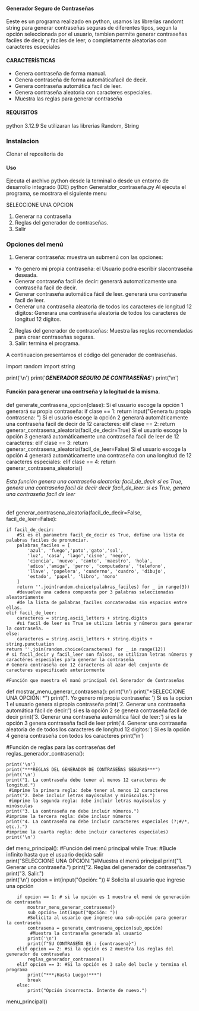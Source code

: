 #### Generador Seguro de Contraseñas
Eeste es un programa realizado en python, usamos las librerias randomt string para generar contraseñas seguras de diferentes tipos, segun la opción seleccionada por el usuario, tambien permite generar contraseñas faciles de decir, y faciles de leer, o completamente aleatorias con caracteres especiales	
#### CARACTERÍSTICAS
- Genera contraseña de forma manual.
- Genera contraseña de forma automáticafacil de decir.
- Genera contraseña automática facil de leer.
- Genera contraseña aleatoria con caracteres especiales.
- Muestra las reglas para generar contraseña 
####  REQUISITOS
python 3.12.9
Se utilizaran las librerias Random, String
### Instalacion
Clonar el repositoria de
#### Uso
Ejecuta el archivo python desde la terminal o desde un entorno de desarrollo integrado (IDE)
python Generatdor_contraseña.py
Al ejecuta el programa, se mostrara el siguiente menu

SELECCIONE UNA OPCION
1. Generar na contraseña
2. Reglas del generador de contraseñas.
3. Salir
###  Opciones del menú
1.   Generar contraseña: muestra un submenú con las opciones: 
- Yo genero mi propia contraseña: el Usuario podra escribir slacontraseña deseada.
- Generar contraseña facil de decir: generará automaticamente una contraseña facil de decir.
- Generar contraseña automática fácil de leer. generará una contraseña facil de leer.
- Generar una contraseña aleatoria de todos los caracteres de longitud 12 dígitos: Generara una contraseña aleatoria de 
       todos los caracteres de longitud 12 digitos.
2. Reglas del 	   generador de contraseñas: Muestra las reglas recomendadas para crear contraseñas seguras.
3. Salir: termina el programa.

A continuacion presentamos el código del generador de contraseñas.

import random
import string

print('\n')
print('***GENERADOR SEGURO DE CONTRASEÑAS***')
print('\n')

#### Función para generar una contrseña  y la logitud de la misma.
def generate_contrasena_opcion(clase):
    Si el usuario escoge la opción 1 generará su propia contraseña:
    if clase == 1:
        return input("Genera tu propia contrasena: ")
    Si el usuario escoge la opción 2 generará automáticamente una contraseña fácil de decir de 12 caracteres:
    elif clase == 2:
        return generar_contrasena_aleatoria(facil_de_decir=True)
    Si el usuario escoge la opción 3 generará automáticamente una contraseña facil de leer de 12 caracteres:
    elif clase == 3:
        return generar_contrasena_aleatoria(facil_de_leer=False)
    Si el usuario escoge la opción 4 generará automáticamente una contraseña con una longitud de 12 caracteres especiales:
    elif clase == 4:
        return generar_contrasena_aleatoria()
        
  ###### Esta función genera una contraseña aleatoria: facil_de_decir si es True, genera una contraseña facil de decir decir facil_de_leer: si es True, genera una contraseña facil de leer
def  generar_contrasena_aleatoria(facil_de_decir=False, facil_de_leer=False):

    if facil_de_decir:
        #Si es el parametro facil_de_decir es True, define una lista de palabras faciles de pronunciar.
        palabras_faciles = [
            'azul', 'fuego','pato','gato','sol', 
            'luz', 'casa', 'lago','cisne', 'negro',
            'ciencia', 'nuevo', 'canto', 'maestro', 'hola',
            'adios','amiga', 'perro', 'computadora', 'telefono',
            'llave', 'papelera', 'cuaderno', 'cuadro', 'dibujo',
            'estado', 'papel', 'libro', 'mono'
        ]
        return ''.join(random.choice(palabras_faciles) for _ in range(3))
        #devuelve una cadena compuesta por 3 palabras seleccionadas aleatoriamente
        #de la lista de palabras_faciles concatenadas sin espacios entre ellas. 
    elif facil_de_leer:
        caracteres = string.ascii_letters + string.digits 
        #si facil de leer es True se utiliza letras y números para generar la contraseña. 
    else:
        caracteres = string.ascii_letters + string.digits + string.punctuation
    return ''.join(random.choice(caracteres) for _ in range(12))
    # si facil_decir y facil_leer son falsos, se utilizan letras números y caractéres especiales para generar la contraseña
    # Genera contraseña con 12 caracteres al azar del conjunto de caracteres especificado anteriormente
    
    #Función que muestra el manú principal del Generador de Contraseñas
def mostrar_menu_generar_contrasena(): 
    print('\n')
    print("*SELECCIONE UNA OPCIÓN: *")
    print('1. Yo genero mi propia contraseña: ')
     Si es la opcion 1 el usuario genera si propia contraseña
    print('2. Generar una contraseña automática fácil de decir:')
    si es la opción 2 se genera contraseña facil de decir 
    print('3. Generar una contraseña automática fácil de leer:')
    si es la opción 3 genera contraseña facil de leer
    print('4. Generar una contraseña aleatoria de de todos los caracteres de longitud 12 digitos:')
     Si es la opción 4 genera contraseña con todos los caracteres
    print('\n')

#Función de reglas para las contraseñas
def reglas_generador_contrasena():
    
    print('\n')
    print("***REGLAS DEL GENERADOR DE CONTRASEÑAS SEGURAS***")
    print('\n')
    print("1. La contraseña debe tener al menos 12 caracteres de longitud.")
     #imprime la primera regla: debe tener al menos 12 caracteres
    print("2. Debe incluir letras mayúsculas y minúsculas.")
     #imprime la segunda regla: debe incluir letras mayúsculas y minúsculas
    print("3. La contraseña no debe incluir números.")
    #imprime la tercera regla: debe incluir números
    print("4. La contraseña no debe incluir caracteres especiales (?¡#/*, etc.).")
    #imprime la cuarta regla: debe incluir caracteres especiales)
    print('\n')
def menu_principal():
    #Función del menú principal
    while True: #Bucle infinito hasta que el usuario decida salir  
        print("SELECCIONE UNA OPCIÓN:")#Muestra el menú principal
        print("1. Generar una contraseña.")
        print("2. Reglas del generador de contraseñas.")
        print("3. Salir.")  
        print('\n')
        opcion = int(input("Opción: "))
          # Solicita al usuario que ingrese una opción

        if opcion == 1: # si la opción es 1 muestra el menú de generación de contraseña
            mostrar_menu_generar_contrasena()
            sub_opción= int(input("Opción: "))
            #Solicita al usuario que ingrese una sub-opción para generar la contraseña
            contrasena = generate_contrasena_opcion(sub_opción)
             #Muestra la contraseña generada al usuario
            print('\n')
            print(f"SU CONTRASEÑA ES : {contrasena}")
        elif opcion == 2: #si la opción es 2 muestra las reglas del generador de contraseñas
            reglas_generador_contrasena()
        elif opcion == 3: #Si la opción es 3 sale del bucle y termina el programa
            print("***¡Hasta Luego!***")
            break
        else:
            print("Opción incorrecta. Intente de nuevo.")

menu_principal()
